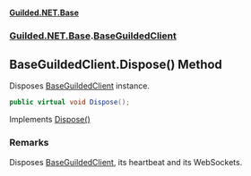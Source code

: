 
#### [Guilded.NET.Base](index 'index')
### [Guilded.NET.Base](index#Guilded_NET_Base 'Guilded.NET.Base').[BaseGuildedClient](BaseGuildedClient 'Guilded.NET.Base.BaseGuildedClient')
## BaseGuildedClient.Dispose() Method
Disposes [BaseGuildedClient](BaseGuildedClient 'Guilded.NET.Base.BaseGuildedClient') instance.  
```csharp
public virtual void Dispose();
```

Implements [Dispose()](https://docs.microsoft.com/en-us/dotnet/api/System.IDisposable.Dispose 'System.IDisposable.Dispose')  
### Remarks
Disposes [BaseGuildedClient](BaseGuildedClient 'Guilded.NET.Base.BaseGuildedClient'), its heartbeat and its WebSockets.  
